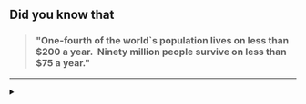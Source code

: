 ## Did you know that

<h3>
  <blockquote>
<!--START_SECTION:debris-->                                                                                                                                                                                                                                                                                                                                                                                                                                                                                                                                                                                                                                                                                                                                                                                                                                                                               
"One-fourth of the world`s population lives on less than $200 a year.  Ninety million people survive on less than $75 a year."
<!--END_SECTION:debris-->
  </blockquote>
</h3>

-----

<details>
  <summary></summary>

<img src="https://github-readme-stats.vercel.app/api?show_icons=true&hide=issues&username=ekickx"> <img src="https://github-readme-stats.vercel.app/api/top-langs/?layout=compact&username=ekickx">

</details>
